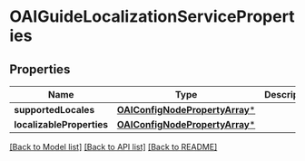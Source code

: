 # OAIGuideLocalizationServiceProperties

## Properties
Name | Type | Description | Notes
------------ | ------------- | ------------- | -------------
**supportedLocales** | [**OAIConfigNodePropertyArray***](OAIConfigNodePropertyArray.md) |  | [optional] 
**localizableProperties** | [**OAIConfigNodePropertyArray***](OAIConfigNodePropertyArray.md) |  | [optional] 

[[Back to Model list]](../README.md#documentation-for-models) [[Back to API list]](../README.md#documentation-for-api-endpoints) [[Back to README]](../README.md)


